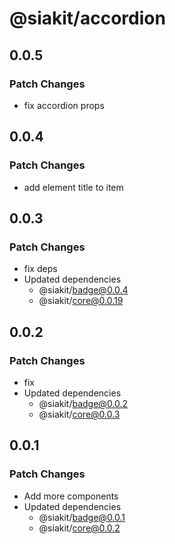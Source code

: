 # @siakit/accordion

## 0.0.5

### Patch Changes

- fix accordion props

## 0.0.4

### Patch Changes

- add element title to item

## 0.0.3

### Patch Changes

- fix deps
- Updated dependencies
  - @siakit/badge@0.0.4
  - @siakit/core@0.0.19

## 0.0.2

### Patch Changes

- fix
- Updated dependencies
  - @siakit/badge@0.0.2
  - @siakit/core@0.0.3

## 0.0.1

### Patch Changes

- Add more components
- Updated dependencies
  - @siakit/badge@0.0.1
  - @siakit/core@0.0.2
